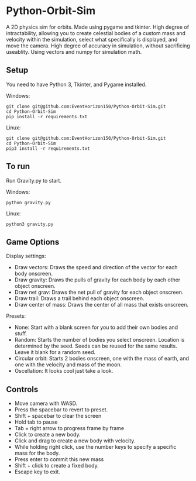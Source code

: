 # Python-Orbit-Sim
A 2D physics sim for orbits. Made using pygame and tkinter. High degree of intractability, 
allowing you to create celestial bodies of a custom mass and velocity within the simulation, 
select what specifically is displayed, and move the camera. High degree of accuracy in simulation, without sacrificing useablity. Using vectors and numpy for simulation math. 

## Setup
You need to have Python 3, Tkinter, and Pygame installed. 

Windows:
```
git clone git@github.com:EventHorizon150/Python-Orbit-Sim.git
cd Python-Orbit-Sim
pip install -r requirements.txt
```
Linux:
```
git clone git@github.com:EventHorizon150/Python-Orbit-Sim.git
cd Python-Orbit-Sim
pip3 install -r requirements.txt
```

## To run
Run Gravity.py to start.

Windows: 
```
python gravity.py
```
Linux:
```
python3 gravity.py
```
## Game Options

Display settings:
 * Draw vectors: Draws the speed and direction of the vector for each body onscreen. 
 * Draw gravity: Draws the pulls of gravity for each body by each other object onscreen.
 * Draw net grav: Draws the net pull of gravity for each object onscreen. 
 * Draw trail: Draws a trail behind each object onscreen. 
 * Draw center of mass: Draws the center of all mass that exists onscreen. 

 Presets:
 * None: Start with a blank screen for you to add their own bodies and stuff. 
 * Random: Starts the number of bodies you select onscreen. Location is determined by the seed. Seeds can be reused for the same results. Leave it blank for a random seed. 
 * Circular orbit: Starts 2 bodies onscreen, one with the mass of earth, and one with the velocity and mass of the moon. 
 * Oscellation: It looks cool just take a look. 
 
## Controls
 * Move camera with WASD. 
 * Press the spacebar to revert to preset.
 * Shift + spacebar to clear the screen 
 * Hold tab to pause
 * Tab + right arrow to progress frame by frame
 * Click to create a new body.
 * Click and drag to create a new body with velocity.
 * While holding right click, use the number keys to specify a specific mass for the body. 
 * Press enter to commit this new mass
 * Shift + click to create a fixed body. 
 * Escape key to exit. 
